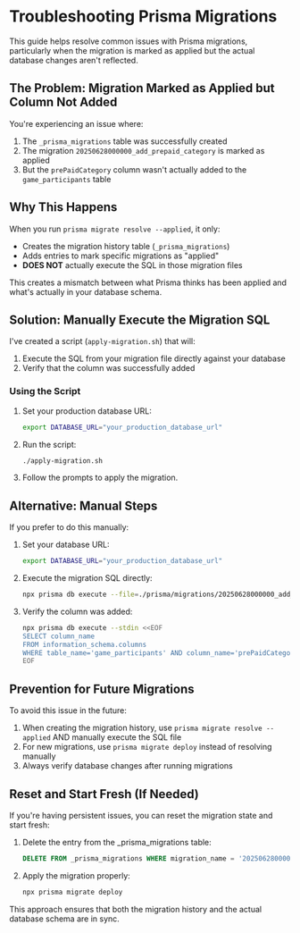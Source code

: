 # Troubleshooting Prisma Migrations

This guide helps resolve common issues with Prisma migrations, particularly when the migration is marked as applied but the actual database changes aren't reflected.

## The Problem: Migration Marked as Applied but Column Not Added

You're experiencing an issue where:
1. The `_prisma_migrations` table was successfully created
2. The migration `20250628000000_add_prepaid_category` is marked as applied
3. But the `prePaidCategory` column wasn't actually added to the `game_participants` table

## Why This Happens

When you run `prisma migrate resolve --applied`, it only:
- Creates the migration history table (`_prisma_migrations`)
- Adds entries to mark specific migrations as "applied"
- **DOES NOT** actually execute the SQL in those migration files

This creates a mismatch between what Prisma thinks has been applied and what's actually in your database schema.

## Solution: Manually Execute the Migration SQL

I've created a script (`apply-migration.sh`) that will:
1. Execute the SQL from your migration file directly against your database
2. Verify that the column was successfully added

### Using the Script

1. Set your production database URL:
   ```bash
   export DATABASE_URL="your_production_database_url"
   ```

2. Run the script:
   ```bash
   ./apply-migration.sh
   ```

3. Follow the prompts to apply the migration.

## Alternative: Manual Steps

If you prefer to do this manually:

1. Set your database URL:
   ```bash
   export DATABASE_URL="your_production_database_url"
   ```

2. Execute the migration SQL directly:
   ```bash
   npx prisma db execute --file=./prisma/migrations/20250628000000_add_prepaid_category/migration.sql
   ```

3. Verify the column was added:
   ```bash
   npx prisma db execute --stdin <<EOF
   SELECT column_name 
   FROM information_schema.columns 
   WHERE table_name='game_participants' AND column_name='prePaidCategory';
   EOF
   ```

## Prevention for Future Migrations

To avoid this issue in the future:

1. When creating the migration history, use `prisma migrate resolve --applied` AND manually execute the SQL file
2. For new migrations, use `prisma migrate deploy` instead of resolving manually
3. Always verify database changes after running migrations

## Reset and Start Fresh (If Needed)

If you're having persistent issues, you can reset the migration state and start fresh:

1. Delete the entry from the _prisma_migrations table:
   ```sql
   DELETE FROM _prisma_migrations WHERE migration_name = '20250628000000_add_prepaid_category';
   ```

2. Apply the migration properly:
   ```bash
   npx prisma migrate deploy
   ```

This approach ensures that both the migration history and the actual database schema are in sync.
